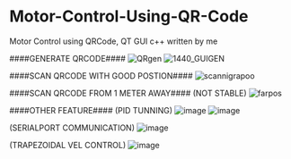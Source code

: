 # Motor-Control-Using-QR-Code
Motor Control using QRCode, QT GUI c++ written by me

####GENERATE QRCODE####
![QRgen](https://user-images.githubusercontent.com/55889267/166859718-0b86c01e-31ba-4684-9173-39119f660b36.png)
![1440_GUIGEN](https://user-images.githubusercontent.com/55889267/166860149-1026efa2-e43b-4093-93f0-59864da5f0d9.png)


####SCAN QRCODE WITH GOOD POSTION####
![scannigrapoo](https://user-images.githubusercontent.com/55889267/166859735-560ca00b-6851-41cf-8192-13c60ea3d964.png)



####SCAN QRCODE FROM 1 METER AWAY####
(NOT STABLE)
![farpos](https://user-images.githubusercontent.com/55889267/166859733-0b0f3dd9-a01e-4a68-9aee-0f1a3695b4ba.png)



####OTHER FEATURE####
(PID TUNNING)
![image](https://user-images.githubusercontent.com/55889267/166860014-6b57b281-cb05-417f-8425-f808021101e8.png)
![image](https://user-images.githubusercontent.com/55889267/166860115-95f89d67-3345-4ab3-a81c-948bac8d29d6.png)


(SERIALPORT COMMUNICATION)
![image](https://user-images.githubusercontent.com/55889267/166860045-503cddb9-c871-42bd-91d5-594ed9d55b59.png)

(TRAPEZOIDAL VEL CONTROL)
![image](https://user-images.githubusercontent.com/55889267/166860104-81de5133-0d2b-4fe4-bf29-d0d7c644fbfd.png)


